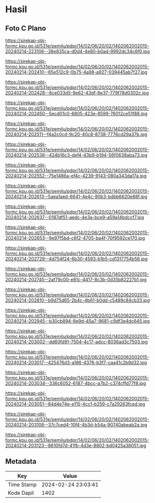 # Hasil

## Foto C Plano

https://sirekap-obj-formc.kpu.go.id/531e/pemilu/pdpr/14/02/06/20/02/1402062002015-20240214-223106--38e835ca-d0d4-4e80-b0ad-9992dc34c6f0.jpg

https://sirekap-obj-formc.kpu.go.id/531e/pemilu/pdpr/14/02/06/20/02/1402062002015-20240214-202410--65e512c9-0b75-4a98-a927-039445ab7f27.jpg

https://sirekap-obj-formc.kpu.go.id/531e/pemilu/pdpr/14/02/06/20/02/1402062002015-20240214-202428--8ce033d5-9e62-43df-8e37-779f78d0302c.jpg

https://sirekap-obj-formc.kpu.go.id/531e/pemilu/pdpr/14/02/06/20/02/1402062002015-20240214-202450--5ecd01c0-6805-423e-8599-76012ce51f88.jpg

https://sirekap-obj-formc.kpu.go.id/531e/pemilu/pdpr/14/02/06/20/02/1402062002015-20240214-202511--f4a2c0cd-9c20-40c8-8738-7776cd29a37b.jpg

https://sirekap-obj-formc.kpu.go.id/531e/pemilu/pdpr/14/02/06/20/02/1402062002015-20240214-202536--424b16c3-def4-43b9-b194-56f0638aba73.jpg

https://sirekap-obj-formc.kpu.go.id/531e/pemilu/pdpr/14/02/06/20/02/1402062002015-20240214-202552--75e1486a-ef4c-4239-9143-080a343da17a.jpg

https://sirekap-obj-formc.kpu.go.id/531e/pemilu/pdpr/14/02/06/20/02/1402062002015-20240214-202613--5aea1aed-6641-4e4c-90b3-bdbb6620e88f.jpg

https://sirekap-obj-formc.kpu.go.id/531e/pemilu/pdpr/14/02/06/20/02/1402062002015-20240214-202637--0187df51-aedc-4e3a-bce9-a59a14bdccf7.jpg

https://sirekap-obj-formc.kpu.go.id/531e/pemilu/pdpr/14/02/06/20/02/1402062002015-20240214-202653--9e97f5bd-c6f2-4705-ba4f-70f9592ce170.jpg

https://sirekap-obj-formc.kpu.go.id/531e/pemilu/pdpr/14/02/06/20/02/1402062002015-20240214-202729--4d754f24-6b30-4593-b1b5-cd1317754b56.jpg

https://sirekap-obj-formc.kpu.go.id/531e/pemilu/pdpr/14/02/06/20/02/1402062002015-20240214-202745--2af79c00-e81c-4417-8c3b-0d35b82227b1.jpg

https://sirekap-obj-formc.kpu.go.id/531e/pemilu/pdpr/14/02/06/20/02/1402062002015-20240214-202810--b9d75d65-2b4c-4b61-b0dd-c5489c84cb33.jpg

https://sirekap-obj-formc.kpu.go.id/531e/pemilu/pdpr/14/02/06/20/02/1402062002015-20240214-202945--b30cb894-8e9d-45a7-9681-c9df3e4dc645.jpg

https://sirekap-obj-formc.kpu.go.id/531e/pemilu/pdpr/14/02/06/20/02/1402062002015-20240214-203002--dd60fd91-7504-4c17-adcc-8036ad3c7503.jpg

https://sirekap-obj-formc.kpu.go.id/531e/pemilu/pdpr/14/02/06/20/02/1402062002015-20240214-203017--425476d3-a186-4376-b3f7-caa41c2b9d32.jpg

https://sirekap-obj-formc.kpu.go.id/531e/pemilu/pdpr/14/02/06/20/02/1402062002015-20240214-203034--336c6052-6187-4bcc-a7b2-c374cffd77f8.jpg

https://sirekap-obj-formc.kpu.go.id/531e/pemilu/pdpr/14/02/06/20/02/1402062002015-20240214-203051--84d4e74e-e115-4cc1-b259-c7a29263fced.jpg

https://sirekap-obj-formc.kpu.go.id/531e/pemilu/pdpr/14/02/06/20/02/1402062002015-20240214-203108--37c7ced4-10f4-4b3d-b54a-90740abeab2a.jpg

https://sirekap-obj-formc.kpu.go.id/531e/pemilu/pdpr/14/02/06/20/02/1402062002015-20240214-203123--8610fd7d-41fb-4d3e-8802-bd0425a38051.jpg


## Metadata

| Key        | Value               |
| ---------- | ------------------- |
| Time Stamp | 2024-02-24 23:03:41 |
| Kode Dapil | 1402                |



